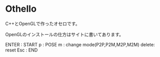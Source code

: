 Othello
=======

C++とOpenGLで作ったオセロです。

OpenGLのインストールの仕方はサイトに書いてあります。

ENTER : START
p     : POSE
m     : change mode(P2P,P2M,M2P,M2M)
delete: reset
Esc   : END 
